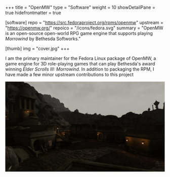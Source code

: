 +++
title = "OpenMW"
type = "Software"
weight = 10
showDetailPane = true
hidefrontmatter = true

[software]
repo = "https://src.fedoraproject.org/rpms/openmw"
upstream = "https://openmw.org/"
repoico = "/icons/fedora.svg"
summary = "OpenMW is an open-source open-world RPG game engine that supports playing *Morrowind* by Bethesda Softworks."

[thumb]
img = "cover.jpg"
+++

I am the primary maintainer for the Fedora Linux package of OpenMW, a game engine for 3D role-playing games that can play Bethesda's award winning *Elder Scrolls III: Morrowind*. In addition to packaging the RPM, I have made a few minor upstream contributions to this project
<!--more-->
![OpenMW Screenshot, taken from [openmw.org](https://openmw.org/media/)](screenshot.png)
